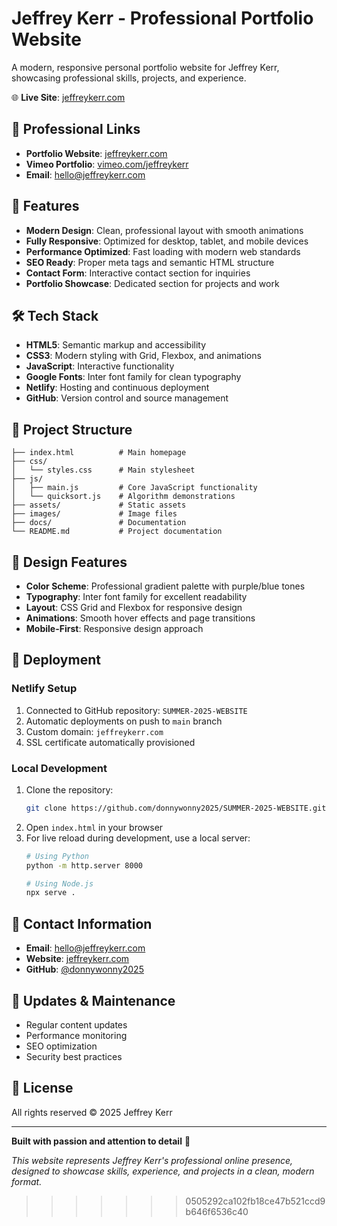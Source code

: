 # Jeffrey Kerr - Professional Portfolio Website

A modern, responsive personal portfolio website for Jeffrey Kerr, showcasing professional skills, projects, and experience.

🌐 **Live Site**: [jeffreykerr.com](https://jeffreykerr.com)

## 🔗 Professional Links

- **Portfolio Website**: [jeffreykerr.com](https://jeffreykerr.com)
- **Vimeo Portfolio**: [vimeo.com/jeffreykerr](https://vimeo.com/jeffreykerr)
- **Email**: hello@jeffreykerr.com

## 🚀 Features

- **Modern Design**: Clean, professional layout with smooth animations
- **Fully Responsive**: Optimized for desktop, tablet, and mobile devices
- **Performance Optimized**: Fast loading with modern web standards
- **SEO Ready**: Proper meta tags and semantic HTML structure
- **Contact Form**: Interactive contact section for inquiries
- **Portfolio Showcase**: Dedicated section for projects and work

## 🛠️ Tech Stack

- **HTML5**: Semantic markup and accessibility
- **CSS3**: Modern styling with Grid, Flexbox, and animations
- **JavaScript**: Interactive functionality
- **Google Fonts**: Inter font family for clean typography
- **Netlify**: Hosting and continuous deployment
- **GitHub**: Version control and source management

## 📁 Project Structure

```
├── index.html          # Main homepage
├── css/
│   └── styles.css      # Main stylesheet
├── js/
│   ├── main.js         # Core JavaScript functionality
│   └── quicksort.js    # Algorithm demonstrations
├── assets/             # Static assets
├── images/             # Image files
├── docs/               # Documentation
└── README.md           # Project documentation
```

## 🎨 Design Features

- **Color Scheme**: Professional gradient palette with purple/blue tones
- **Typography**: Inter font family for excellent readability
- **Layout**: CSS Grid and Flexbox for responsive design
- **Animations**: Smooth hover effects and page transitions
- **Mobile-First**: Responsive design approach

## 🚀 Deployment

### Netlify Setup
1. Connected to GitHub repository: `SUMMER-2025-WEBSITE`
2. Automatic deployments on push to `main` branch
3. Custom domain: `jeffreykerr.com`
4. SSL certificate automatically provisioned

### Local Development
1. Clone the repository:
   ```bash
   git clone https://github.com/donnywonny2025/SUMMER-2025-WEBSITE.git
   ```
2. Open `index.html` in your browser
3. For live reload during development, use a local server:
   ```bash
   # Using Python
   python -m http.server 8000
   
   # Using Node.js
   npx serve .
   ```

## 📧 Contact Information

- **Email**: hello@jeffreykerr.com
- **Website**: [jeffreykerr.com](https://jeffreykerr.com)
- **GitHub**: [@donnywonny2025](https://github.com/donnywonny2025)

## 🔄 Updates & Maintenance

- Regular content updates
- Performance monitoring
- SEO optimization
- Security best practices

## 📄 License

All rights reserved © 2025 Jeffrey Kerr

---

**Built with passion and attention to detail** 🎵

*This website represents Jeffrey Kerr's professional online presence, designed to showcase skills, experience, and projects in a clean, modern format.*
>>>>>>> 0505292ca102fb18ce47b521ccd9b646f6536c40